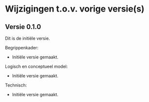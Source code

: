 # Wijzigingen t.o.v. vorige versie(s)

## Versie 0.1.0

Dit is de initiële versie.

Begrippenkader:

- Initiële versie gemaakt.

Logisch en conceptueel model:

- Initiële versie gemaakt.

Technisch:

- Initiële versie gemaakt.
